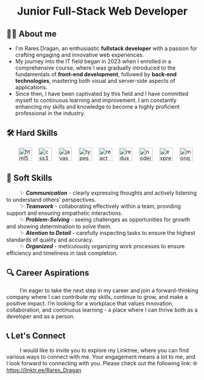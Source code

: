 <h1 align='center'>Junior Full-Stack Web Developer</h1>

<h2>👨‍💻 About me</h2>
<ul>
  <li>I'm Rares Dragan, an enthusiastic <b>fullstack developer</b> with a passion for crafting engaging and innovative web experiences.</li>
  <li>My journey into the IT field began in 2023 when I enrolled in a comprehensive course, where I was gradually introduced to the fundamentals of <b>front-end development</b>, followed by <b>back-end technologies</b>, mastering both visual and server-side aspects of applications.</li>
  <li>Since then, I have been captivated by this field and I have committed myself to continuous learning and improvement. I am constantly enhancing my skills and knowledge to become a highly proficient professional in the industry.</li>
</ul>

<h2>🛠️ Hard Skills</h2>
<div>
  &nbsp;&nbsp;&nbsp;&nbsp;&nbsp;&nbsp;&nbsp;
  <img src="https://cdn.jsdelivr.net/gh/devicons/devicon/icons/html5/html5-original.svg" height="35" alt="html5 logo"  />
  <img width="10" />
  <img src="https://cdn.jsdelivr.net/gh/devicons/devicon/icons/css3/css3-original.svg" height="35" alt="css3 logo"  />
  <img width="10" />
  <img src="https://cdn.jsdelivr.net/gh/devicons/devicon/icons/javascript/javascript-original.svg" height="35" alt="javascript logo"  />
  <img width="10" />
  <img src="https://cdn.jsdelivr.net/gh/devicons/devicon/icons/typescript/typescript-original.svg" height="35" alt="typescript logo"  />
  <img width="10" />
  <img src="https://cdn.simpleicons.org/react/61DAFB" height="35" alt="react logo"  />
  <img width="10" />
  <img src="https://cdn.jsdelivr.net/gh/devicons/devicon/icons/redux/redux-original.svg" height="35" alt="redux logo"  />
  <img width="10" />
  <img src="https://cdn.simpleicons.org/nodedotjs/339933" height="35" alt="nodejs logo"  />
  <img width="10" />
  <img src="https://cdn.jsdelivr.net/gh/devicons/devicon/icons/express/express-original-wordmark.svg" height="35" alt="express logo"  />
  <img width="10" />
  <img src="https://cdn.jsdelivr.net/gh/devicons/devicon/icons/mongodb/mongodb-original-wordmark.svg" height="35" alt="mongodb logo"  />
</div>

<h2>🌟 Soft Skills</h2>
<div>&nbsp;&nbsp;&nbsp;&nbsp;&nbsp;&nbsp;&nbsp;&nbsp; ✨ <b><i>Communication</i></b> - clearly expressing thoughts and actively listening to understand others' perspectives.</div>
<div>&nbsp;&nbsp;&nbsp;&nbsp;&nbsp;&nbsp;&nbsp;&nbsp; ✨ <b><i>Teamwork</i></b> - collaborating effectively within a team, providing support and ensuring empathetic interactions.</div>
<div>&nbsp;&nbsp;&nbsp;&nbsp;&nbsp;&nbsp;&nbsp;&nbsp; ✨ <b><i>Problem-Solving</i></b> - seeing challenges as opportunities for growth and showing determination to solve them.</div>
<div>&nbsp;&nbsp;&nbsp;&nbsp;&nbsp;&nbsp;&nbsp;&nbsp; ✨ <b><i>Atention to Detail</i></b> - carefully inspecting tasks to ensure the highest standards of quality and accuracy.</div>
<div>&nbsp;&nbsp;&nbsp;&nbsp;&nbsp;&nbsp;&nbsp;&nbsp; ✨ <b><i>Organized</i></b> - meticulously organizing work processes to ensure efficiency and timeliness in task completion.</div>

<h2>🔍 Career Aspirations</h2>
<p>‎‎&nbsp;&nbsp;&nbsp;&nbsp;&nbsp;&nbsp;&nbsp;&nbsp; ‎‎I’m eager to take the next step in my career and join a forward-thinking company where I can contribute my skills, continue to grow, and make a positive impact. I’m looking for a workplace that values innovation, collaboration, and continuous learning - a place where I can thrive both as a developer and as a person.</p>

<h2>📞 Let's Connect</h2>
<p>‎‎&nbsp;&nbsp;&nbsp;&nbsp;&nbsp;&nbsp;&nbsp;&nbsp; I would like to invite you to explore my Linktree, where you can find various ways to connect with me. Your engagement means a lot to me, and I look forward to connecting with you. Please check out the following link: 🌐 <a href="https://linktr.ee/Rares_Dragan">https://linktr.ee/Rares_Dragan</a></p>

